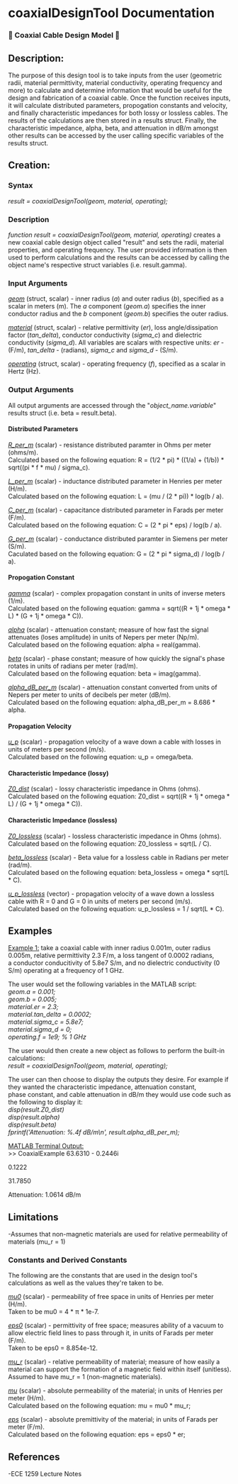 # coaxialDesignTool Documentation
### :magnet: Coaxial Cable Design Model :magnet:

## Description:
The purpose of this design tool is to take inputs from the user (geometric radii, material permittivity, material conductivity, operating frequency and more) 
to calculate and determine information that would be useful for the design and fabrication of a coaxial cable. Once the function receives inputs, it will calculate
distributed parameters, propogation constants and velocity, and finally characteristic impedances for both lossy or lossless cables. The results of the calculations
are then stored in a results struct. Finally, the characteristic impedance, alpha, beta, and attenuation in dB/m amongst other results can be accessed by the user
calling specific variables of the results struct.


## Creation:
### Syntax
*result = coaxialDesignTool(geom, material, operating);*

### Description
*function result = coaxialDesignTool(geom, material, operating)* creates a new coaxial cable design object called "result" and sets the radii, material properties, and operating frequency.
The user provided information is then used to perform calculations and the results can be accessed by calling the object name's respective struct variables (i.e. result.gamma).


### Input Arguments
<ins>*geom*</ins> (struct, scalar) - inner radius (*a*) and outer radius (*b*), specified as a scalar in meters (m). The *a* component (*geom.a*) specifies the inner conductor radius and the *b* component (*geom.b*) specifies the outer
radius.

<ins>*material*</ins> (struct, scalar) - relative permittivity (*er*), loss angle/dissipation factor (*tan_delta*), conductor conductivity (*sigma_c*) and dielectric conductivity (*sigma_d*).
All variables are scalars with respective units: *er* - (F/m), *tan_delta* - (radians), *sigma_c* and *sigma_d* - (S/m).

<ins>*operating*</ins> (struct, scalar) - operating frequency (*f*), specified as a scalar in Hertz (Hz).

### Output Arguments
All output arguments are accessed through the "*object_name.variable*" results struct (i.e. beta = result.beta).

#### Distributed Parameters

<ins>*R_per_m*</ins> (scalar) - resistance distributed paramter in Ohms per meter (ohms/m).  
Calculated based on the following equation: R = (1/2 * pi) * ((1/a) + (1/b)) * sqrt((pi * f * mu) / sigma_c).

<ins>*L_per_m*</ins> (scalar) - inductance distributed parameter in Henries per meter (H/m).  
Calculated based on the following equation: L = (mu / (2 * pi)) * log(b / a).

<ins>*C_per_m*</ins> (scalar) - capacitance distributed parameter in Farads per meter (F/m).  
Calculated based on the following equation: C = (2 * pi * eps) / log(b / a).

<ins>*G_per_m*</ins> (scalar) - conductance distributed paramter in Siemens per meter (S/m).  
Caculated based on the following equation: G = (2 * pi * sigma_d) / log(b / a).

#### Propogation Constant

<ins>*gamma*</ins> (scalar) - complex propagation constant in units of inverse meters (1/m).  
Calculated based on the following equation: gamma = sqrt((R + 1j * omega * L) * (G + 1j * omega * C)).

<ins>*alpha*</ins> (scalar) - attenuation constant; measure of how fast the signal attenuates (loses amplitude) in units of Nepers per meter (Np/m).  
Calculated based on the following equation: alpha = real(gamma).

<ins>*beta*</ins> (scalar) - phase constant; measure of how quickly the signal's phase rotates in units of radians per meter (rad/m).  
Calculated based on the following equation: beta = imag(gamma).

<ins>*alpha_dB_per_m*</ins> (scalar) - attenuation constant converted from units of Nepers per meter to units of decibels per meter (dB/m).  
Calculated based on the following equation: alpha_dB_per_m = 8.686 * alpha.

#### Propagation Velocity

<ins>*u_p*</ins> (scalar) - propagation velocity of a wave down a cable with losses in units of meters per second (m/s).  
Calculated based on the following equation: u_p = omega/beta.

#### Characteristic Impedance (lossy)

<ins>*Z0_dist*</ins> (scalar) - lossy characteristic impedance in Ohms (ohms).  
Calculated based on the following equation: Z0_dist = sqrt((R + 1j * omega * L) / (G + 1j * omega * C)).

#### Characteristic Impedance (lossless)

<ins>*Z0_lossless*</ins> (scalar) - lossless characteristic impedance in Ohms (ohms).  
Calculated based on the following equation: Z0_lossless = sqrt(L / C).

<ins>*beta_lossless*</ins> (scalar) - Beta value for a lossless cable in Radians per meter (rad/m).  
Calculated based on the following equation: beta_lossless = omega * sqrt(L * C).

<ins>*u_p_lossless*</ins> (vector) - propagation velocity of a wave down a lossless cable with R = 0 and G = 0 in units of meters per second (m/s).  
Calculated based on the following equation:  u_p_lossless = 1 / sqrt(L * C).

## Examples

<ins>Example 1:</ins> take a coaxial cable with inner radius 0.001m, outer radius 0.005m, relative permittivity 2.3 F/m, a loss tangent of 0.0002 radians,  
a conductor conducitivity of 5.8e7 S/m, and no dielectric conductivity (0 S/m) operating at a frequency of 1 GHz.

The user would set the following variables in the MATLAB script:  
*geom.a = 0.001;  
geom.b = 0.005;  
material.er = 2.3;  
material.tan_delta = 0.0002;  
material.sigma_c = 5.8e7;  
material.sigma_d = 0;  
operating.f = 1e9;  % 1 GHz*  

The user would then create a new object as follows to perform the built-in calculations:  
*result = coaxialDesignTool(geom, material, operating);*

The user can then choose to display the outputs they desire. For example if they wanted the characteristic impedance, attenuation constant,  
phase constant, and cable attenuation in dB/m they would use code such as the following to display it:  
*disp(result.Z0_dist)  
disp(result.alpha)  
disp(result.beta)  
fprintf('Attenuation: %.4f dB/m\n', result.alpha_dB_per_m);*  

<ins>MATLAB Terminal Output:</ins>  
\>> CoaxialExample
 63.6310 - 0.2446i

   0.1222

   31.7850

Attenuation: 1.0614 dB/m

## Limitations

-Assumes that non-magnetic materials are used for relative permeability of materials (mu_r = 1)

### Constants and Derived Constants
The following are the constants that are used in the design tool's calculations as well as the values they're taken to be.

<ins>*mu0*</ins> (scalar) - permeability of free space in units of Henries per meter (H/m).  
Taken to be mu0 = 4 * π * 1e-7.

<ins>*eps0*</ins> (scalar) - permittivity of free space; measures ability of a vacuum to allow electric field lines to pass through it, in units of Farads per meter (F/m).  
Taken to be eps0 = 8.854e-12.

<ins>*mu_r*</ins> (scalar) - relative permeability of material; measure of how easily a material can support the formation of a magnetic field within itself (unitless).  
Assumed to have  mu_r = 1 (non-magnetic materials).

<ins>*mu*</ins> (scalar) - absolute permeability of the material; in units of Henries per meter (H/m).  
Calculated based on the following equation: mu = mu0 * mu_r;

<ins>*eps*</ins> (scalar) - absolute premittivity of the material; in units of Farads per meter (F/m).  
Calculated based on the following equation: eps = eps0 * er;

## References

-ECE 1259 Lecture Notes
